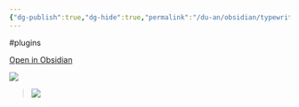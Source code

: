```yaml
---
{"dg-publish":true,"dg-hide":true,"permalink":"/du-an/obsidian/typewriter-scroll/","hide":true,"dgPassFrontmatter":true}
---
```


#plugins 

[Open in Obsidian](https://obsidian.md/plugins?id=cm-typewriter-scroll-obsidian)

![](https://i.imgur.com/S7fzf05.gif)

> ![](https://i.imgur.com/uLJdiAj.png)